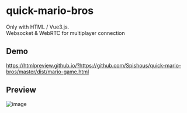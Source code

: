# quick-mario-bros
Only with HTML / Vue3.js. <br>
Websocket & WebRTC for multiplayer connection

## Demo
https://htmlpreview.github.io/?https://github.com/Spishous/quick-mario-bros/master/dist/mario-game.html

## Preview

![image](https://user-images.githubusercontent.com/53474519/196286317-992037cf-8536-46ae-899d-06a30e56a236.png)
